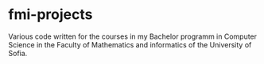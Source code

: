 # fmi-projects
Various code written for the courses in my Bachelor programm in Computer Science in the Faculty of Mathematics and informatics of the University of Sofia.